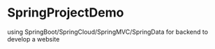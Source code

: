 # SpringProjectDemo
using SpringBoot/SpringCloud/SpringMVC/SpringData for backend to develop a website
